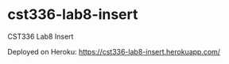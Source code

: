 # cst336-lab8-insert
CST336 Lab8 Insert 

Deployed on Heroku: https://cst336-lab8-insert.herokuapp.com/
